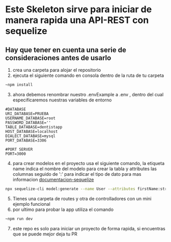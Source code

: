 # Este Skeleton sirve para iniciar de manera rapida una API-REST con sequelize

## Hay que tener en cuenta una serie de consideraciones antes de usarlo
1. crea una carpeta para alojar el repositorio
2. ejecuta el siguiente comando en consola dentro de la ruta de tu carpeta
```bash
~npm install
 ```
 3. ahora debemos renombrar nuestro .envExample a .env
, dentro del cual especificaremos nuestras variables de entorno
 ```env
 #DATABASE
URI_DATABASE=PRUEBA
USERNAME_DATABASE=root 
PASSWORD_DATABASE=''
TABLE_DATABASE=dentistapp
HOST_DATABASE=localhost
DIALECT_DATABASE=mysql
PORT_DATABASE=3306

#PORT SERVER
PORT=3000
 ```
 4. para crear modelos en el proyecto usa el siguiente comando, la etiqueta name indica el nombre del modelo para crear la tabla y attributes las columnas seguido de ':' para indicar el tipo de dato para mas informacion [documentacion-sequelize](https://sequelize.org/master/manual/migrations.html#creating-the-first-model--and-migration-)
 ```bash
 npx sequelize-cli model:generate --name User --attributes firstName:string,lastName:string,email:string
 ```
 5. Tienes una carpeta de routes y otra de controlladores con un mini ejemplo funcional
 6. por ultimo para probar la app utiliza el comando 
 ```bash
 ~npm run dev
 ```
 7. este repo es solo para iniciar un proyecto de forma rapida, si encuentras que se puede mejor deja tu PR

 

